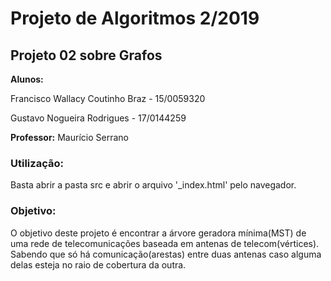 # Projeto de Algoritmos 2/2019

## Projeto 02 sobre Grafos

**Alunos:**	

Francisco Wallacy Coutinho Braz - 15/0059320

Gustavo Nogueira Rodrigues - 17/0144259
            		
**Professor:** Maurício Serrano

### Utilização:
Basta abrir a pasta src e abrir o arquivo '_index.html' pelo navegador. 

### Objetivo:
O objetivo deste projeto é encontrar a árvore geradora mínima(MST) de uma rede de telecomunicações baseada em antenas de telecom(vértices).
Sabendo que só há comunicação(arestas) entre duas antenas caso alguma delas esteja no raio de cobertura da outra.

